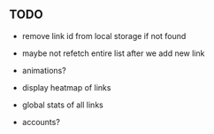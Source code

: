 ## TODO

- remove link id from local storage if not found

- maybe not refetch entire list after we add new link
- animations?
- display heatmap of links
- global stats of all links
- accounts?

